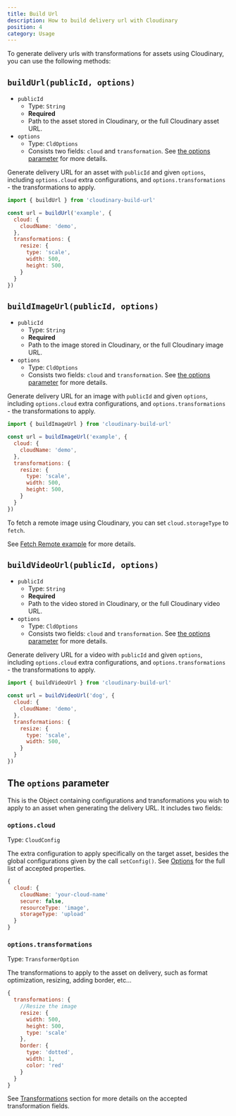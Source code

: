 ```yaml
---
title: Build Url
description: How to build delivery url with Cloudinary
position: 4
category: Usage
---
```


To generate delivery urls with transformations for assets using Cloudinary, you can use the following methods:

## `buildUrl(publicId, options)`

* `publicId`
  * Type: `String`
  * **Required**
  * Path to the asset stored in Cloudinary, or the full Cloudinary asset URL.
* `options`
  * Type: `CldOptions`
  * Consists two fields: `cloud` and `transformation`. See [the options parameter](#the-options-parameter) for more details.

Generate delivery URL for an asset with `publicId` and given `options`, including `options.cloud` extra configurations, and `options.transformations` - the transformations to apply.

```js
import { buildUrl } from 'cloudinary-build-url'

const url = buildUrl('example', {
  cloud: {
    cloudName: 'demo',
  },
  transformations: {
    resize: {
      type: 'scale',
      width: 500,
      height: 500,
    }
  }
})
```

## `buildImageUrl(publicId, options)`

* `publicId`
  * Type: `String`
  * **Required**
  * Path to the image stored in Cloudinary, or the full Cloudinary image URL.
* `options`
  * Type: `CldOptions`
  * Consists two fields: `cloud` and `transformation`. See [the options parameter](#the-options-parameter) for more details.

Generate delivery URL for an image with `publicId` and given `options`, including `options.cloud` extra configurations, and `options.transformations` - the transformations to apply.

```js
import { buildImageUrl } from 'cloudinary-build-url'

const url = buildImageUrl('example', {
  cloud: {
    cloudName: 'demo',
  },
  transformations: {
    resize: {
      type: 'scale',
      width: 500,
      height: 500,
    }
  }
})
```

<alert type="info">

To fetch a remote image using Cloudinary, you can set `cloud.storageType` to `fetch`.

See [Fetch Remote example](/examples/advanced#display-a-remote-image-via-cloudinary) for more details.

</alert>

## `buildVideoUrl(publicId, options)`

* `publicId`
  * Type: `String`
  * **Required**
  * Path to the video stored in Cloudinary, or the full Cloudinary video URL.
* `options`
  * Type: `CldOptions`
  * Consists two fields: `cloud` and `transformation`. See [the options parameter](#the-options-parameter) for more details.

Generate delivery URL for a video with `publicId` and given `options`, including `options.cloud` extra configurations, and `options.transformations` - the transformations to apply.

```js
import { buildVideoUrl } from 'cloudinary-build-url'

const url = buildVideoUrl('dog', {
  cloud: {
    cloudName: 'demo',
  },
  transformations: {
    resize: {
      type: 'scale',
      width: 500,
    }
  }
})
```

## The `options` parameter

This is the Object containing configurations and transformations you wish to apply to an asset when generating the delivery URL. It includes two fields:

### `options.cloud`

Type: `CloudConfig`

The extra configuration to apply specifically on the target asset, besides the global configurations given by the call `setConfig()`. See [Options](/options#cloudinary-options) for the full list of accepted properties.

```js
{
  cloud: {
    cloudName: 'your-cloud-name'
    secure: false,
    resourceType: 'image',
    storageType: 'upload'
  }
}
```

### `options.transformations`

Type: `TransformerOption`

The transformations to apply to the asset on delivery, such as format optimization, resizing, adding border, etc...

```js
{
  transformations: {
    //Resize the image
    resize: {
      width: 500,
      height: 500,
      type: 'scale'
    },
    border: {
      type: 'dotted',
      width: 1,
      color: 'red'
    }
  }
}
```

See [Transformations](/usage/transformations)  section for more details on the accepted transformation fields.